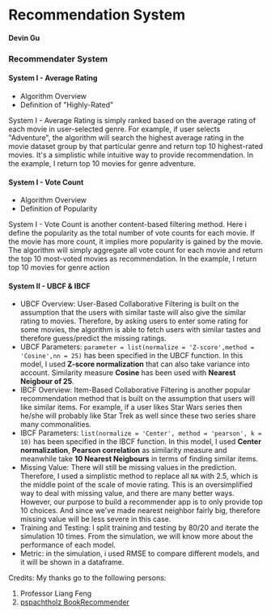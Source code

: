 # Recommendation System
#### Devin Gu


### Recommendater System
#### System I - Average Rating

* Algorithm Overview
* Definition of "Highly-Rated"

System I - Average Rating is simply ranked based on the average rating of each movie in user-selected genre. For example, if user selects "Adventure", the algorithm will search the highest average rating in the movie dataset group by that particular genre and return top 10 highest-rated movies. It's a simplistic while intuitive way to provide recommendation. In the example, I return top 10 movies for genre adventure. 

#### System I - Vote Count

* Algorithm Overview
* Definition of Popularity

System I - Vote Count is another content-based filtering method. Here i define the popularity as the total number of vote counts for each movie. If the movie has more count, it implies more popularity is gained by the movie. The algorithm will simply aggregate all vote count for each movie and return the top 10 most-voted movies as recommendation. In the example, I return top 10 movies for genre action 

#### System II - UBCF & IBCF

* UBCF Overview: User-Based Collaborative Filtering is built on the assumption that the users with similar taste will also give the similar rating to movies. Therefore, by asking users to enter some rating for some movies, the algorithm is able to fetch users with similar tastes and therefore guess/predict the missing ratings. 
* UBCF Parameters: `parameter = list(normalize = 'Z-score',method = 'Cosine',nn = 25)` has been specified in the UBCF function. In this model, I used **Z-score normalization** that can also take variance into account. Similarity measure **Cosine** has been used with  **Nearest Neigbour of 25**.
* IBCF Overview: Item-Based Collaborative Filtering is another popular recommendation method that is built on the assumption that users will like similar items. For example, if a user likes Star Wars series then he/she will probably like Star Trek as well since these two series share many commonalities. 
* IBCF Parameters: `list(normalize = 'Center', method = 'pearson', k = 10)` has been specified in the IBCF function. In this model, I used **Center normalization**, **Pearson correlation** as similarity measure and meanwhile take **10 Nearest Neigbours** in terms of finding similar items. 
* Missing Value: There will still be missing values in the prediction. Therefore, I used a simplistic method to replace all `NA` with 2.5, which is the middle point of the scale of movie rating. This is an oversimplified way to deal with missing value, and there are many better ways. However, our purpose to build a recommender app is to only provide top 10 choices. And since we've made nearest neighbor fairly big, therefore missing value will be less severe in this case.   
* Training and Testing: I split training and testing by 80/20 and iterate the simulation 10 times. From the simulation, we will know more about the performance of each model. 
* Metric: in the simulation, i used RMSE to compare different models, and it will be shown in a dataframe. 

Credits:
My thanks go to the following persons:
1. Professor Liang Feng 
2. [pspachtholz BookRecommender](https://github.com/pspachtholz/BookRecommender)
